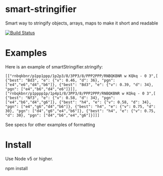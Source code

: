# smart-stringifier
Smart way to stringify objects, arrays, maps to make it short and readable

[![Build Status](https://travis-ci.org/Scorpibear/smart-stringifier.svg?branch=master)](https://travis-ci.org/Scorpibear/smart-stringifier)

# Examples
Here is an example of smartStringifier.stringify:

`[["rnbqkbnr/p1pp1ppp/1p2p3/8/3PP3/8/PPP2PPP/RNBQKBNR w KQkq - 0 3",[
   {"best": "Bd3", "e": {"v": 0.46, "d": 36}, "pgn": ["e4","e6","d4","b6"]},
   {"best": "Bd3", "e": {"v": 0.39, "d": 34}, "pgn": ["e4","b6","d4","e6"]}]],
 ["rnbqkbnr/p1pppp1p/1p4p1/8/3PP3/8/PPP2PPP/RNBQKBNR w KQkq - 0 3",[
   {"best": "Nf3", "e": {"v": 0.58, "d": 34}, "pgn": ["e4","b6","d4","g6"]},
   {"best": "h4", "e": {"v": 0.58, "d": 34}, "pgn": ["e4","g6","d4","b6"]},
   {"best": "h4", "e": {"v": 0.75, "d": 30}, "pgn": ["d4","g6","e4","b6"]},
   {"best": "h4", "e": {"v": 0.75, "d": 30}, "pgn": ["d4","b6","e4","g6"]}]]]`

See specs for other examples of formatting

# Install
Use Node v5 or higher.

npm install

